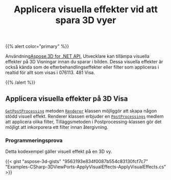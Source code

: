 ﻿---
title: Applicera visuella effekter vid att spara 3D vyer
type: docs
weight: 10
url: /sv/net/apply-visual-effects-on-saving-3d-views/
description: Med Aspose.3D for .NET API, utvecklare kan applicera visuella effekter på 3D Visningar innan du sparar i bilden. Dessa visuella effekter är också kända som efterbehandlingseffekter eller filter som appliceras i realtid för allt som visas i 076143. 481 Visa.
---
{{% alert color="primary" %}}

Användning[Aspose.3D for .NET API](https://products.aspose.com/3d/net/), Utvecklare kan tillämpa visuella effekter på 3D Visningar innan du sparar i bilden. Dessa visuella effekter är också kända som de efterbehandlingseffekter eller filter som appliceras i realtid för allt som visas i 076113. 481 Visa.

{{% /alert %}}
## **Applicera visuella effekter på 3D Visa**
[`GetPostProcessing`](https://reference.aspose.com/3d/net/aspose.threed.render/renderer/methods/getpostprocessing) metoden [`Renderer`](https://reference.aspose.com/3d/net/aspose.threed.render/renderer) klassen möjliggör att skapa någon stödd visuell effekt. Renderer klassen erbjuder en [`PostProcessings`](https://reference.aspose.com/3d/net/aspose.threed.render/renderer/properties/postprocessings) medlem att applicera olika filter, Tilläggsmetoden i Postprocessing-klassen gör det möjligt att inkorporera ett filter innan återgivning.
### **Programmeringsprova**
Detta kodexempel gäller visuell effekt på en 3D vy.

{{< gist "aspose-3d-gists" "9563193e834f0087b554c83130fcf7c7" "Examples-CSharp-3DViewPorts-ApplyVisualEffects-ApplyVisualEffects.cs" >}}
